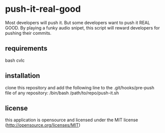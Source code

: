 # push-it-real-good
Most developers will push it. But some developers want to push it REAL GOOD.
By playing a funky audio snipet, this script will reward developers for pushing their commits.

## requirements
bash
cvlc

## installation
clone this repository and add the following line to the .git/hooks/pre-push file of any repository:
/bin/bash /path/to/repo/push-it.sh

## license
this application is opensource and licensed under the MIT license (http://opensource.org/licenses/MIT)
